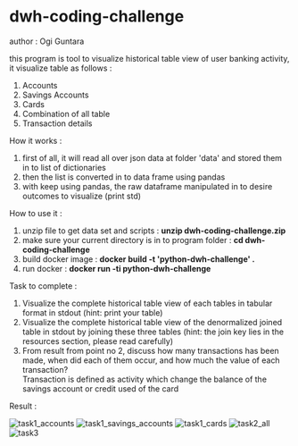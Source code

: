 # dwh-coding-challenge

author : Ogi Guntara

this program is tool to visualize historical table view of user banking activity, it visualize table as follows :
  1. Accounts
  2. Savings Accounts
  3. Cards
  4. Combination of all table
  5. Transaction details
  
How it works :
  1. first of all, it will read all over json data at folder 'data' and stored them in to list of dictionaries
  2. then the list is converted in to data frame using pandas
  3. with keep using pandas, the raw dataframe manipulated in to desire outcomes to visualize (print std)

How to use it :
  1. unzip file to get data set and scripts : **unzip dwh-coding-challenge.zip**
  2. make sure your current directory is in to program folder : **cd dwh-coding-challenge**
  3. build docker image : **docker build -t 'python-dwh-challenge' .**
  4. run docker : **docker run -ti python-dwh-challenge**

Task to complete :
  1. Visualize the complete historical table view of each tables in tabular format in stdout (hint: print your table)
  2. Visualize the complete historical table view of the denormalized joined table in stdout by joining these three tables (hint: the join key lies in the resources   section, please read carefully)
  3. From result from point no 2, discuss how many transactions has been made, when did each of them occur, and how much the value of each transaction?  
   Transaction is defined as activity which change the balance of the savings account or credit used of the card

Result :

![task1_accounts](https://user-images.githubusercontent.com/96209699/182984746-d2ea534b-4165-4ad5-bb60-7b81a0a7c7bb.jpg)
![task1_savings_accounts](https://user-images.githubusercontent.com/96209699/182984770-a3a465c1-44cf-43eb-a881-7c2026cce5c5.jpg)
![task1_cards](https://user-images.githubusercontent.com/96209699/182984790-74e37057-e4cc-4187-be8a-4314602a18f0.jpg)
![task2_all](https://user-images.githubusercontent.com/96209699/182984808-6ea828ae-f4e9-475b-932e-a5972f6ab95e.jpg)
![task3](https://user-images.githubusercontent.com/96209699/182984842-31186401-61ac-40e4-b5c4-1f17d36ab25f.jpg)
